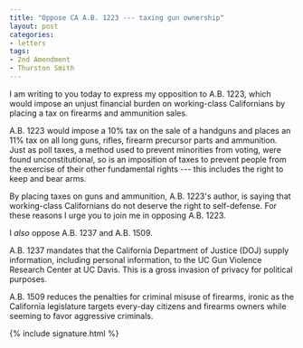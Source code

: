 ```yaml
---
title: "Oppose CA A.B. 1223 --- taxing gun ownership"
layout: post
categories:
- letters
tags:
- 2nd Amendment
- Thurston Smith
---
```


I am writing to you today to express my opposition to A.B. 1223, which would impose an unjust financial burden on working-class Californians by placing a tax on firearms and ammunition sales.

A.B. 1223 would impose a 10% tax on the sale of a handguns and places an 11% tax on all long guns, rifles, firearm precursor parts and ammunition. Just as poll taxes, a method used to prevent minorities from voting, were found unconstitutional, so is an imposition of taxes to prevent people from the exercise of their other fundamental rights --- this includes the right to keep and bear arms.

By placing taxes on guns and ammunition, A.B. 1223's author, is saying that working-class Californians do not deserve the right to self-defense. For these reasons I urge you to join me in opposing A.B. 1223.

I *also* oppose A.B. 1237 and A.B. 1509.

A.B. 1237 mandates that the California Department of Justice (DOJ) supply information, including personal information, to the UC Gun Violence Research Center at UC Davis. This is a gross invasion of privacy for political purposes.

A.B. 1509 reduces the penalties for criminal misuse of firearms, ironic as the California legislature targets every-day citizens and firearms owners while seeming to favor aggressive criminals.

{% include signature.html %}
